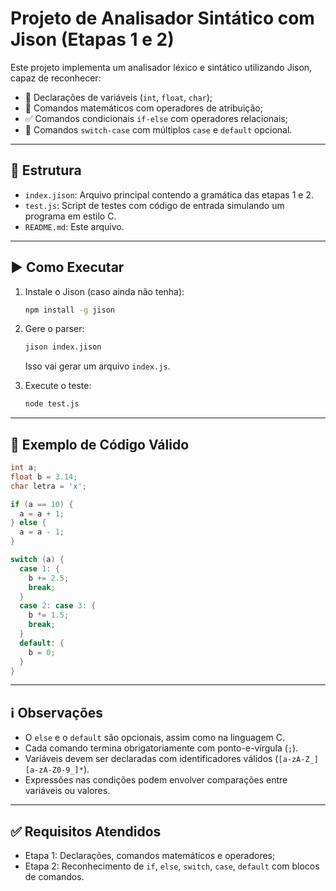 # Projeto de Analisador Sintático com Jison (Etapas 1 e 2)

Este projeto implementa um analisador léxico e sintático utilizando Jison, capaz de reconhecer:

- 📌 Declarações de variáveis (`int`, `float`, `char`);
- 🧮 Comandos matemáticos com operadores de atribuição;
- ✅ Comandos condicionais `if-else` com operadores relacionais;
- 🔁 Comandos `switch-case` com múltiplos `case` e `default` opcional.

---

## 📂 Estrutura

- `index.jison`: Arquivo principal contendo a gramática das etapas 1 e 2.
- `test.js`: Script de testes com código de entrada simulando um programa em estilo C.
- `README.md`: Este arquivo.

---

## ▶️ Como Executar

1. Instale o Jison (caso ainda não tenha):

   ```bash
   npm install -g jison
   ```

2. Gere o parser:

   ```bash
   jison index.jison
   ```

   Isso vai gerar um arquivo `index.js`.

3. Execute o teste:

   ```bash
   node test.js
   ```

---

## 🧪 Exemplo de Código Válido

```c
int a;
float b = 3.14;
char letra = 'x';

if (a == 10) {
  a = a + 1;
} else {
  a = a - 1;
}

switch (a) {
  case 1: {
    b += 2.5;
    break;
  }
  case 2: case 3: {
    b *= 1.5;
    break;
  }
  default: {
    b = 0;
  }
}
```

---

## ℹ️ Observações

- O `else` e o `default` são opcionais, assim como na linguagem C.
- Cada comando termina obrigatoriamente com ponto-e-vírgula (`;`).
- Variáveis devem ser declaradas com identificadores válidos (`[a-zA-Z_][a-zA-Z0-9_]*`).
- Expressões nas condições podem envolver comparações entre variáveis ou valores.

---

## ✅ Requisitos Atendidos

- Etapa 1: Declarações, comandos matemáticos e operadores;
- Etapa 2: Reconhecimento de `if`, `else`, `switch`, `case`, `default` com blocos de comandos.
